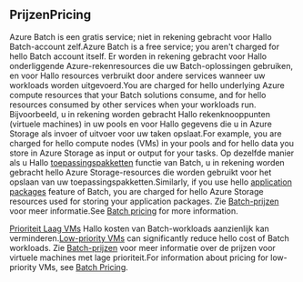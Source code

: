 ## <a name="pricing"></a><span data-ttu-id="95f05-101">Prijzen</span><span class="sxs-lookup"><span data-stu-id="95f05-101">Pricing</span></span>

<span data-ttu-id="95f05-102">Azure Batch is een gratis service; niet in rekening gebracht voor Hallo Batch-account zelf.</span><span class="sxs-lookup"><span data-stu-id="95f05-102">Azure Batch is a free service; you aren't charged for hello Batch account itself.</span></span> <span data-ttu-id="95f05-103">Er worden in rekening gebracht voor Hallo onderliggende Azure-rekenresources die uw Batch-oplossingen gebruiken, en voor Hallo resources verbruikt door andere services wanneer uw workloads worden uitgevoerd.</span><span class="sxs-lookup"><span data-stu-id="95f05-103">You are charged for hello underlying Azure compute resources that your Batch solutions consume, and for hello resources consumed by other services when your workloads run.</span></span> <span data-ttu-id="95f05-104">Bijvoorbeeld, u in rekening worden gebracht Hallo rekenknooppunten (virtuele machines) in uw pools en voor Hallo gegevens die u in Azure Storage als invoer of uitvoer voor uw taken opslaat.</span><span class="sxs-lookup"><span data-stu-id="95f05-104">For example, you are charged for hello compute nodes (VMs) in your pools and for hello data you store in Azure Storage as input or output for your tasks.</span></span> <span data-ttu-id="95f05-105">Op dezelfde manier als u Hallo [toepassingspakketten](../articles/batch/batch-application-packages.md) functie van Batch, u in rekening worden gebracht hello Azure Storage-resources die worden gebruikt voor het opslaan van uw toepassingspakketten.</span><span class="sxs-lookup"><span data-stu-id="95f05-105">Similarly, if you use hello [application packages](../articles/batch/batch-application-packages.md) feature of Batch, you are charged for hello Azure Storage resources used for storing your application packages.</span></span> <span data-ttu-id="95f05-106">Zie [Batch-prijzen](https://azure.microsoft.com/pricing/details/batch/) voor meer informatie.</span><span class="sxs-lookup"><span data-stu-id="95f05-106">See [Batch pricing](https://azure.microsoft.com/pricing/details/batch/) for more information.</span></span>

<span data-ttu-id="95f05-107">[Prioriteit Laag VMs](../articles/batch/batch-low-pri-vms.md) Hallo kosten van Batch-workloads aanzienlijk kan verminderen.</span><span class="sxs-lookup"><span data-stu-id="95f05-107">[Low-priority VMs](../articles/batch/batch-low-pri-vms.md) can significantly reduce hello cost of Batch workloads.</span></span> <span data-ttu-id="95f05-108">Zie [Batch-prijzen](https://azure.microsoft.com/pricing/details/batch/) voor meer informatie over de prijzen voor virtuele machines met lage prioriteit.</span><span class="sxs-lookup"><span data-stu-id="95f05-108">For information about pricing for low-priority VMs, see [Batch Pricing](https://azure.microsoft.com/pricing/details/batch/).</span></span> 
